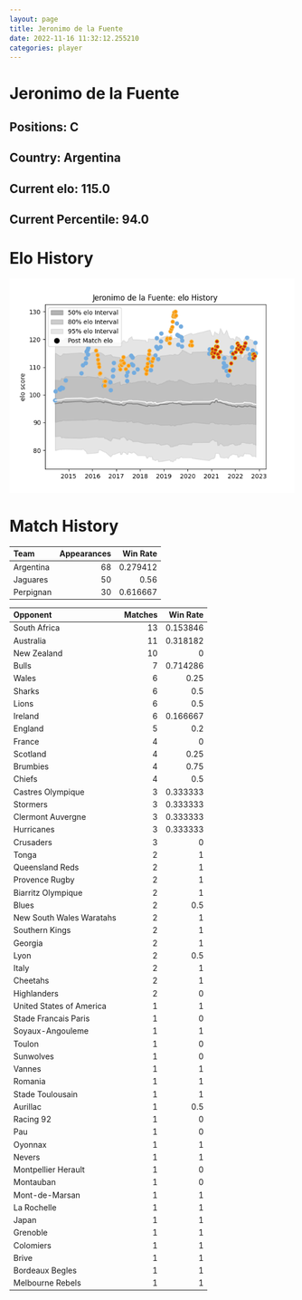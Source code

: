 ```yaml
---  
layout: page  
title: Jeronimo de la Fuente  
date: 2022-11-16 11:32:12.255210  
categories: player  
---
```

# Jeronimo de la Fuente

## Positions: C

## Country: Argentina

## Current elo: 115.0

## Current Percentile: 94.0

# Elo History


![elo history](history_JeronimodelaFuente.png)
# Match History


| Team      |   Appearances |   Win Rate |
|:----------|--------------:|-----------:|
| Argentina |            68 |   0.279412 |
| Jaguares  |            50 |   0.56     |
| Perpignan |            30 |   0.616667 |

| Opponent                 |   Matches |   Win Rate |
|:-------------------------|----------:|-----------:|
| South Africa             |        13 |   0.153846 |
| Australia                |        11 |   0.318182 |
| New Zealand              |        10 |   0        |
| Bulls                    |         7 |   0.714286 |
| Wales                    |         6 |   0.25     |
| Sharks                   |         6 |   0.5      |
| Lions                    |         6 |   0.5      |
| Ireland                  |         6 |   0.166667 |
| England                  |         5 |   0.2      |
| France                   |         4 |   0        |
| Scotland                 |         4 |   0.25     |
| Brumbies                 |         4 |   0.75     |
| Chiefs                   |         4 |   0.5      |
| Castres Olympique        |         3 |   0.333333 |
| Stormers                 |         3 |   0.333333 |
| Clermont Auvergne        |         3 |   0.333333 |
| Hurricanes               |         3 |   0.333333 |
| Crusaders                |         3 |   0        |
| Tonga                    |         2 |   1        |
| Queensland Reds          |         2 |   1        |
| Provence Rugby           |         2 |   1        |
| Biarritz Olympique       |         2 |   1        |
| Blues                    |         2 |   0.5      |
| New South Wales Waratahs |         2 |   1        |
| Southern Kings           |         2 |   1        |
| Georgia                  |         2 |   1        |
| Lyon                     |         2 |   0.5      |
| Italy                    |         2 |   1        |
| Cheetahs                 |         2 |   1        |
| Highlanders              |         2 |   0        |
| United States of America |         1 |   1        |
| Stade Francais Paris     |         1 |   0        |
| Soyaux-Angouleme         |         1 |   1        |
| Toulon                   |         1 |   0        |
| Sunwolves                |         1 |   0        |
| Vannes                   |         1 |   1        |
| Romania                  |         1 |   1        |
| Stade Toulousain         |         1 |   1        |
| Aurillac                 |         1 |   0.5      |
| Racing 92                |         1 |   0        |
| Pau                      |         1 |   0        |
| Oyonnax                  |         1 |   1        |
| Nevers                   |         1 |   1        |
| Montpellier Herault      |         1 |   0        |
| Montauban                |         1 |   0        |
| Mont-de-Marsan           |         1 |   1        |
| La Rochelle              |         1 |   1        |
| Japan                    |         1 |   1        |
| Grenoble                 |         1 |   1        |
| Colomiers                |         1 |   1        |
| Brive                    |         1 |   1        |
| Bordeaux Begles          |         1 |   1        |
| Melbourne Rebels         |         1 |   1        |